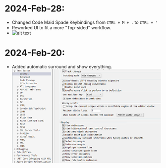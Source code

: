 # 2024-Feb-28:
- Changed Code Maid Spade Keybindings from `CTRL + M + .` to `CTRL + '`
- Reworked UI to fit a more "Top-sided" workflow.
- ![alt text](image.png)

# 2024-Feb-20:
- Added automatic surround and show everything.    
![2024 Feb 20 changes](/visual_studio/vs2022/images/2024-02-20Changes.png)
